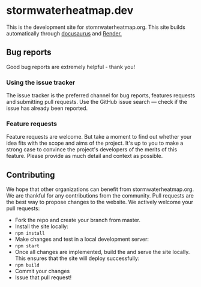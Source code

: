 # stormwaterheatmap.dev

This is the development site for stomrwaterheatmap.org. This site builds automatically through [docusaurus](https://github.com/facebook/docusaurus) and [Render.](https://www.render.com)

## Bug reports
Good bug reports are extremely helpful - thank you! 

### Using the issue tracker
The issue tracker is the preferred channel for bug reports, features requests and submitting pull requests. Use the GitHub issue search — check if the issue has already been reported.

### Feature requests
Feature requests are welcome. But take a moment to find out whether your idea fits with the scope and aims of the project. It's up to you to make a strong case to convince the project's developers of the merits of this feature. Please provide as much detail and context as possible.

## Contributing

We hope that other organizations can benefit from stormwaterheatmap.org. We are thankful for any contributions from the community.
Pull requests are the best way to propose changes to the website. We actively welcome your pull requests:

* Fork the repo and create your branch from master.
* Install the site locally: 
* `npm install`
* Make changes and test in a local development server: 
* `npm start` 
* Once all changes are implemented, build the and serve the site locally. This ensures that the site will deploy successfully: 
* `npm build` 
* Commit your changes
* Issue that pull request!


